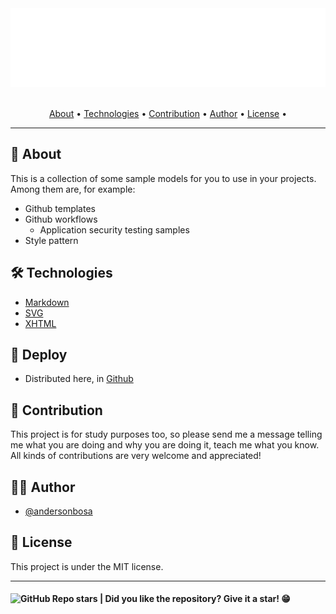 <section align="center">

  <img src="docs/banner.svg" title="Project banner" alt="Project banner" />

  <br>
  <br>

  <!-- badges -->

  <p>
    <a href="#about">About</a> •
    <a href="#technologies">Technologies</a> •
    <a href="#contribution">Contribution</a> •
    <a href="#author">Author</a> •
    <a href="#license">License</a> •
  </p>
</section>

---

<h2 id="about">💬 About</h2>

This is a collection of some sample models for you to use in your projects. Among them are, for example:

* Github templates
* Github workflows
  * Application security testing samples
* Style pattern

<h2 id="technologies"> 🛠️ Technologies</h2>


* [Markdown](https://www.markdownguide.org/)
* [SVG](https://developer.mozilla.org/en-US/docs/Web/SVG)
* [XHTML](https://www.w3docs.com/learn-html/xhtml-extensible-hypertext-markup-language.html)



<h2>🚀 Deploy</h2>

* Distributed here, in [Github](https://github.com/andersonbosa/dothub)

<h2 id="contribution">🤝 Contribution</h2>

<p>
  This project is for study purposes too, so please send me a message telling me what you are doing and why you are doing it, teach me what you know. All kinds of contributions are very welcome and appreciated!
</p>

<h2 id="author">👨‍💻 Author</h2>

* [@andersonbosa](https://github.com/andersonbosa)

<h2 id="license"> 📝 License</h2>

This project is under the MIT license.

---

<h4>  
  <img alt="GitHub Repo stars" src="https://img.shields.io/github/stars/andersonbosa/dothub?style=social">
  | Did you like the repository? Give it a star! 😁
</h4>
